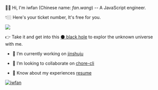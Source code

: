 🙋🏻‍ Hi, I'm iwfan (Chinese name: *fan.wang*) -- A JavaScript engineer.

👇🏼 Here's your ticket number, It's free for you.

<img src="https://profile-counter.glitch.me/iwfan/count.svg" />

👉 Take it and get into this [⚫️ black hole](https://iwfan.site/) to explor the unknown universe with me.

- 🔭 I’m currently working on [jinshuju](https://github.com/jinshuju)

- 👯 I’m looking to collaborate on [chore-cli](https://github.com/iwfan/chore-cli)

- 📄 Know about my experiences [resume](https://github.com/iwfan/react-resume)

<a href="https://github.com/ryo-ma/github-profile-trophy"><img src="https://github-profile-trophy.vercel.app/?username=iwfan&margin-w=15" alt="iwfan" /></a>
